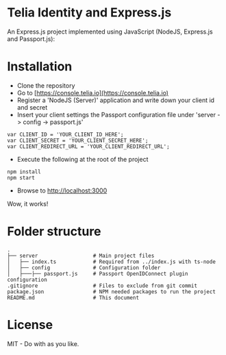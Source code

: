 Telia Identity and Express.js 
=========================

An Express.js project implemented using JavaScript (NodeJS, Express.js and Passport.js):

# Installation

* Clone the repository
* Go to [https://console.telia.io](https://console.telia.io)
* Register a 'NodeJS (Server)' application and write down your client id and secret
* Insert your client settings the Passport configuration file under 'server -> config -> passport.js'
```
var CLIENT_ID = 'YOUR_CLIENT_ID_HERE';
var CLIENT_SECRET = 'YOUR_CLIENT_SECRET_HERE';
var CLIENT_REDIRECT_URL = 'YOUR_CLIENT_REDIRECT_URL'; 
```
* Execute the following at the root of the project
```
npm install 
npm start
```

* Browse to [http://localhost:3000](http://localhost:3000)

Wow, it works!

# Folder structure

    .
    ├── server                  # Main project files
    │   ├── index.ts            # Required from ../index.js with ts-node
	│   ├── config              # Configuration folder
	│   ├───├── passport.js     # Passport OpenIDConnect plugin configuration
	.gitignore                  # Files to exclude from git commit
	package.json                # NPM needed packages to run the project
	README.md                   # This document

# License

MIT - Do with as you like.

